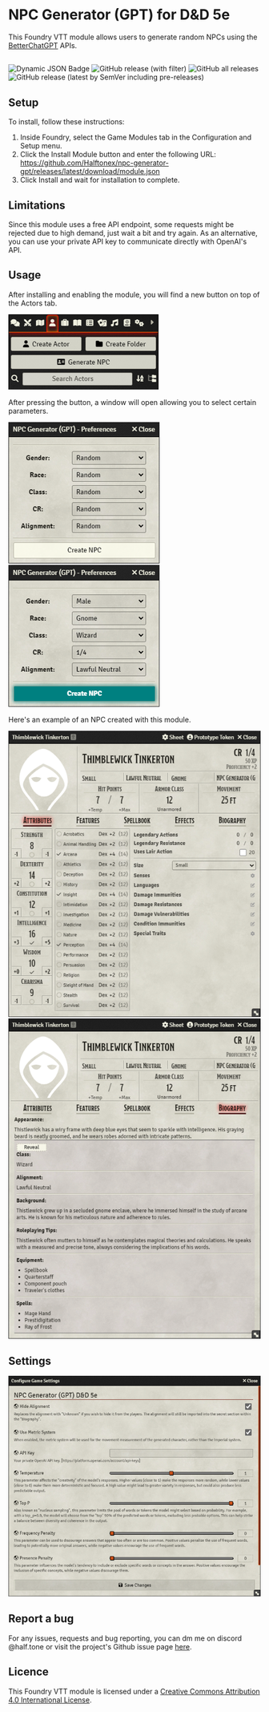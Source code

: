 # NPC Generator (GPT) for D&D 5e
This Foundry VTT module allows users to generate random NPCs using the [BetterChatGPT](https://github.com/ztjhz/BetterChatGPT) APIs.

##
![Dynamic JSON Badge](https://img.shields.io/badge/dynamic/json?url=https%3A%2F%2Fgithub.com%2FHalftonex%2Fnpc-generator-gpt%2Freleases%2Flatest%2Fdownload%2Fmodule.json&query=compatibility.verified&label=Foundry%20Version&color=orange)
![GitHub release (with filter)](https://img.shields.io/github/v/release/Halftonex/npc-generator-gpt?label=Release&color=teal)
![GitHub all releases](https://img.shields.io/github/downloads/Halftonex/npc-generator-gpt/total?label=Downloads&color=yellow)
![GitHub release (latest by SemVer including pre-releases)](https://img.shields.io/github/downloads-pre/Halftonex/npc-generator-gpt/latest/total?label=Downloads%20Latest&color=green)

## Setup
To install, follow these instructions:
1. Inside Foundry, select the Game Modules tab in the Configuration and Setup menu.
1. Click the Install Module button and enter the following URL: https://github.com/Halftonex/npc-generator-gpt/releases/latest/download/module.json
1. Click Install and wait for installation to complete.

## Limitations
Since this module uses a free API endpoint, some requests might be rejected due to high demand, just wait a bit and try again. As an alternative, you can use your private API key to communicate directly with OpenAI's API.

## Usage
After installing and enabling the module, you will find a new button on top of the Actors tab.

<img src="images/button.png">

After pressing the button, a window will open allowing you to select certain parameters.

<img src="images/dialog.png"> <img src="images/dialog2.png">

Here's an example of an NPC created with this module.

<img src="images/sheet.png">

<img src="images/sheet2.png">

## Settings
<img src="images/settings.png">

## Report a bug
For any issues, requests and bug reporting, you can dm me on discord @half.tone or visit the project's Github issue page [here](https://github.com/Halftonex/npc-generator-gpt/issues).

## Licence
This Foundry VTT module is licensed under a [Creative Commons Attribution 4.0 International License](https://creativecommons.org/licenses/by/4.0/).
